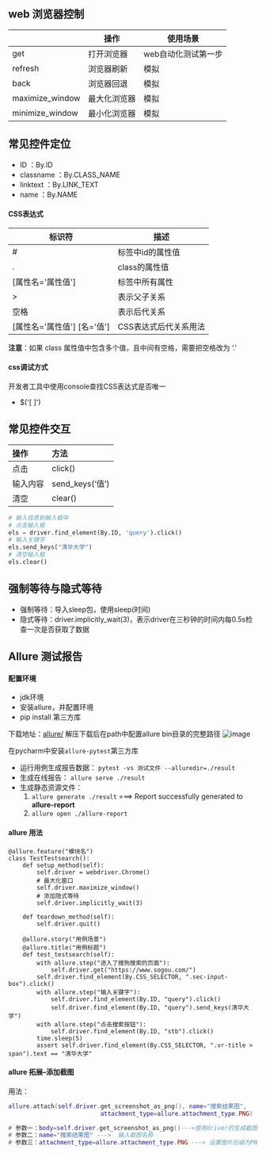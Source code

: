 ## web 浏览器控制

|                 | 操作         | 使用场景            |
| --------------- | ------------ | ------------------- |
| get             | 打开浏览器   | web自动化测试第一步 |
| refresh         | 浏览器刷新   | 模拟                |
| back            | 浏览器回退   | 模拟                |
| maximize_window | 最大化浏览器 | 模拟                |
| minimize_window | 最小化浏览器 | 模拟                |

## 常见控件定位

- ID ：By.ID
- classname ：By.CLASS_NAME
- linktext ：By.LINK_TEXT
- name ：By.NAME 



#### CSS表达式

| 标识符                      | 描述                  |
| --------------------------- | --------------------- |
| #                           | 标签中id的属性值      |
| .                           | class的属性值         |
| [属性名='属性值']           | 标签中所有属性        |
| >                           | 表示父子关系          |
| 空格                        | 表示后代关系          |
| [属性名='属性值'] [名='值'] | CSS表达式后代关系用法 |

 **注意**：如果 class 属性值中包含多个值，且中间有空格，需要把空格改为 ‘.’ 



#### css调试方式

开发者工具中使用console查找CSS表达式是否唯一

- $('[ ]')



## 常见控件交互

| 操作     | 方法            |
| :------- | :-------------- |
| 点击     | click()         |
| 输入内容 | send_keys(‘值’) |
| 清空     | clear()         |

```python
# 输入信息到输入框中
# 点击输入框
els = driver.find_element(By.ID, 'query').click()
# 输入关键字
els.send_keys("清华大学")
# 清空输入框
els.clear()
```



## 强制等待与隐式等待

- 强制等待：导入sleep包，使用sleep(时间)
- 隐式等待：driver.implicitly_wait(3)，表示driver在三秒钟的时间内每0.5s检查一次是否获取了数据

## Allure 测试报告

#### 配置环境

- jdk环境
- 安装allure，并配置环境
- pip install 第三方库

 下载地址：[allure/](123)
解压下载后在path中配置allure bin目录的完整路径
![image](https://ceshiren.com/uploads/default/original/3X/f/0/f0ff4917c67e6e57b2252108758e2c2b19f99105.png) 

在pycharm中安装`allure-pytest`第三方库

- 运行用例生成报告数据：
  `pytest -vs 测试文件 --alluredir=./result`
- 生成在线报告：
  `allure serve ./result`
- 生成静态资源文件：
  1. `allure generate ./result` ===> Report successfully generated to **allure-report**
  2. `allure open ./allure-report`

#### allure 用法

```less
@allure.feature("模块名")
class TestTestsearch():
    def setup_method(self):
        self.driver = webdriver.Chrome()
        # 最大化窗口
        self.driver.maximize_window()
        # 添加隐式等待
        self.driver.implicitly_wait(3)

    def teardown_method(self):
        self.driver.quit()

    @allure.story("用例场景")
    @allure.title("用例标题")
    def test_testsearch(self):
        with allure.step("进入了搜狗搜索的页面"):
            self.driver.get("https://www.sogou.com/")
        self.driver.find_element(By.CSS_SELECTOR, ".sec-input-box").click()
        with allure.step("输入关键字"):
            self.driver.find_element(By.ID, "query").click()
            self.driver.find_element(By.ID, "query").send_keys(清华大学")
        with allure.step("点击搜索按钮"):
            self.driver.find_element(By.ID, "stb").click()
        time.sleep(5)
        assert self.driver.find_element(By.CSS_SELECTOR, ".vr-title > span").text == "清华大学"
```

#### allure 拓展–添加截图

用法：

```lua
allure.attach(self.driver.get_screenshot_as_png(), name="搜索结果图",
                          attachment_type=allure.attachment_type.PNG)

# 参数一：body=self.driver.get_screenshot_as_png()--->使用driver的生成截图方法得到一个图片
# 参数二：name="搜索结果图" --->  输入截图名称
# 参数三：attachment_type=allure.attachment_type.PNG ---> 设置图片后缀为PNG
```